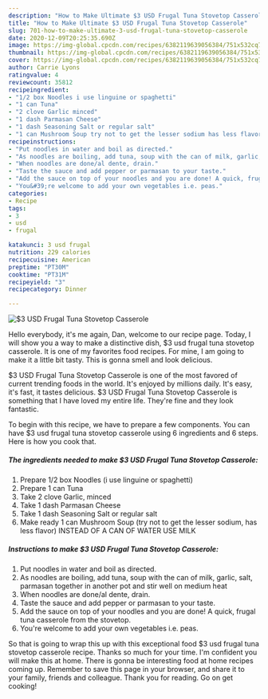 ```yaml
---
description: "How to Make Ultimate $3 USD Frugal Tuna Stovetop Casserole"
title: "How to Make Ultimate $3 USD Frugal Tuna Stovetop Casserole"
slug: 701-how-to-make-ultimate-3-usd-frugal-tuna-stovetop-casserole
date: 2020-12-09T20:25:35.690Z
image: https://img-global.cpcdn.com/recipes/6382119639056384/751x532cq70/3-usd-frugal-tuna-stovetop-casserole-recipe-main-photo.jpg
thumbnail: https://img-global.cpcdn.com/recipes/6382119639056384/751x532cq70/3-usd-frugal-tuna-stovetop-casserole-recipe-main-photo.jpg
cover: https://img-global.cpcdn.com/recipes/6382119639056384/751x532cq70/3-usd-frugal-tuna-stovetop-casserole-recipe-main-photo.jpg
author: Carrie Lyons
ratingvalue: 4
reviewcount: 35812
recipeingredient:
- "1/2 box Noodles i use linguine or spaghetti"
- "1 can Tuna"
- "2 clove Garlic minced"
- "1 dash Parmasan Cheese"
- "1 dash Seasoning Salt or regular salt"
- "1 can Mushroom Soup try not to get the lesser sodium has less flavor INSTEAD OF A CAN OF WATER USE MILK"
recipeinstructions:
- "Put noodles in water and boil as directed."
- "As noodles are boiling, add tuna, soup with the can of milk, garlic, salt, parmasan together in another pot and stir well on medium heat"
- "When noodles are done/al dente, drain."
- "Taste the sauce and add pepper or parmasan to your taste."
- "Add the sauce on top of your noodles and you are done! A quick, frugal tuna casserole from the stovetop."
- "You&#39;re welcome to add your own vegetables i.e. peas."
categories:
- Recipe
tags:
- 3
- usd
- frugal

katakunci: 3 usd frugal 
nutrition: 229 calories
recipecuisine: American
preptime: "PT30M"
cooktime: "PT31M"
recipeyield: "3"
recipecategory: Dinner

---
```



![$3 USD Frugal Tuna Stovetop Casserole](https://img-global.cpcdn.com/recipes/6382119639056384/751x532cq70/3-usd-frugal-tuna-stovetop-casserole-recipe-main-photo.jpg)

Hello everybody, it's me again, Dan, welcome to our recipe page. Today, I will show you a way to make a distinctive dish, $3 usd frugal tuna stovetop casserole. It is one of my favorites food recipes. For mine, I am going to make it a little bit tasty. This is gonna smell and look delicious.



$3 USD Frugal Tuna Stovetop Casserole is one of the most favored of current trending foods in the world. It's enjoyed by millions daily. It's easy, it's fast, it tastes delicious. $3 USD Frugal Tuna Stovetop Casserole is something that I have loved my entire life. They're fine and they look fantastic.


To begin with this recipe, we have to prepare a few components. You can have $3 usd frugal tuna stovetop casserole using 6 ingredients and 6 steps. Here is how you cook that.

<!--inarticleads1-->

##### The ingredients needed to make $3 USD Frugal Tuna Stovetop Casserole:

1. Prepare 1/2 box Noodles (i use linguine or spaghetti)
1. Prepare 1 can Tuna
1. Take 2 clove Garlic, minced
1. Take 1 dash Parmasan Cheese
1. Take 1 dash Seasoning Salt or regular salt
1. Make ready 1 can Mushroom Soup (try not to get the lesser sodium, has less flavor) INSTEAD OF A CAN OF WATER USE MILK




<!--inarticleads2-->

##### Instructions to make $3 USD Frugal Tuna Stovetop Casserole:

1. Put noodles in water and boil as directed.
1. As noodles are boiling, add tuna, soup with the can of milk, garlic, salt, parmasan together in another pot and stir well on medium heat
1. When noodles are done/al dente, drain.
1. Taste the sauce and add pepper or parmasan to your taste.
1. Add the sauce on top of your noodles and you are done! A quick, frugal tuna casserole from the stovetop.
1. You&#39;re welcome to add your own vegetables i.e. peas.




So that is going to wrap this up with this exceptional food $3 usd frugal tuna stovetop casserole recipe. Thanks so much for your time. I'm confident you will make this at home. There is gonna be interesting food at home recipes coming up. Remember to save this page in your browser, and share it to your family, friends and colleague. Thank you for reading. Go on get cooking!
